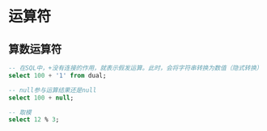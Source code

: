 # 运算符
## 算数运算符

```sql
-- 在SQL中，+没有连接的作用，就表示假发运算。此时，会将字符串转换为数值（隐式转换）
select 100 + '1' from dual;
```

```sql
-- null参与运算结果还是null
select 100 + null;
```

```sql
-- 取模
select 12 % 3;
```

